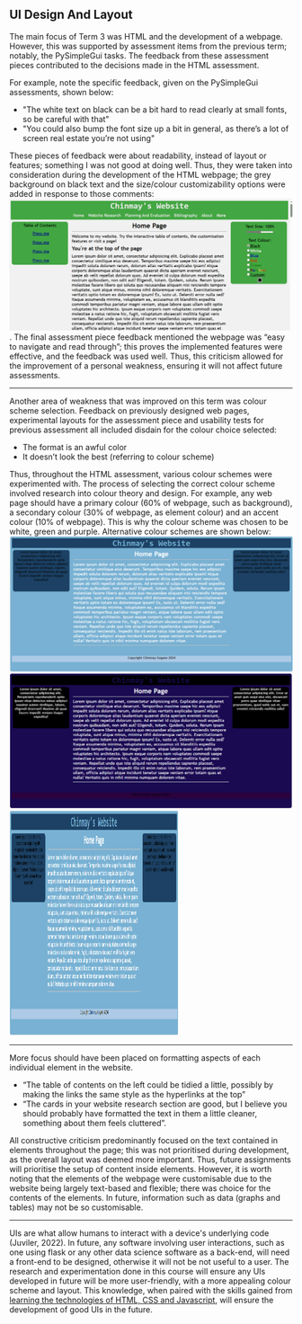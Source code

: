 UI Design And Layout
---
The main focus of Term 3 was HTML and the development of a webpage. However, this was supported by assessment items from the previous term; notably, the PySimpleGui tasks. The feedback from these assessment pieces contributed to the decisions made in the HTML assessment. 

For example, note the specific feedback, given on the PySimpleGui assessments, shown below: 

- "The white text on black can be a bit hard to read clearly at small fonts, so be careful with that"
- "You could also bump the font size up a bit in general, as there’s a lot of screen real estate you’re not using"

These pieces of feedback were about readability, instead of layout or features; something I was not good at doing well. Thus, they were taken into consideration during the development of the HTML webpage; the grey background on black text and the size/colour customizability options were added in response to those comments:
![Demonstration of the text and colour changing properties of the final assessment piece](Resources/textCustomize.gif). The final assessment piece feedback mentioned the webpage was “easy to navigate and read through”; this proves the implemented features were effective, and the feedback was used well. 
Thus, this criticism allowed for the improvement of a personal weakness, ensuring it will not affect future assessments. 
___
Another area of weakness that was improved on this term was colour scheme selection. Feedback on previously designed web pages, experimental layouts for the assessment piece and usability tests for previous assessment all included disdain for the colour choice selected: 

- The format is an awful color
- It doesn’t look the best (referring to colour scheme)

Thus, throughout the HTML assessment, various colour schemes were experimented with. The process of selecting the correct colour scheme involved research into colour theory and design. For example, any web page should have a primary colour (60% of webpage, such as background), a secondary colour (30% of webpage, as element colour) and an accent colour (10% of webpage). This is why the colour scheme was chosen to be white, green and purple. Alternative colour schemes are shown below:
![Colour Choice 1](Resources/colourChoice1.PNG)
![Colour Choice 2](Resources/colourchoice2.PNG)
<img src="Resources/colourChoice1.PNG" width="300" height="400">
___
More focus should have been placed on formatting aspects of each individual element in the website. 

- “The table of contents on the left could be tidied a little, possibly by making the links the same style as the hyperlinks at the top”
- “The cards in your website research section are good, but I believe you should probably have formatted the text in them a little cleaner, something about them feels cluttered”.

All constructive criticism predominantly focused on the text contained in elements throughout the page; this was not prioritised during development, as the overall layout was deemed more important. Thus, future assignments will prioritise the setup of content inside elements. However, it is worth noting that the elements of the webpage were customisable due to the website being largely text-based and flexible; there was choice for the contents of the elements. In future, information such as data (graphs and tables) may not be so customisable.
___
UIs are what allow humans to interact with a device's underlying code (Juviler, 2022). In future, any software involving user interactions, such as one using flask or any other data science software as a back-end, will need a front-end to be designed, otherwise it will not be not useful to a user. The research and experimentation done in this course will ensure any UIs developed in future will be more user-friendly, with a more appealing colour scheme and layout. This knowledge, when paired with the skills gained from [learning the technologies of HTML, CSS and Javascript](/Technologies/Html%20Knowledge.md), will ensure the development of good UIs in the future.